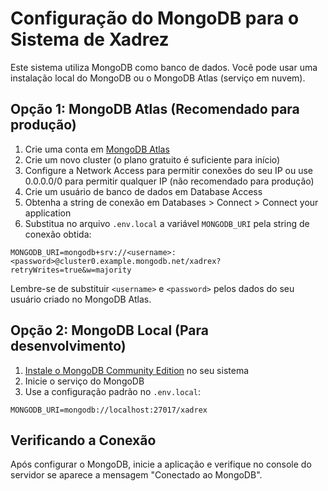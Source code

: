 # Configuração do MongoDB para o Sistema de Xadrez

Este sistema utiliza MongoDB como banco de dados. Você pode usar uma instalação local do MongoDB ou o MongoDB Atlas (serviço em nuvem).

## Opção 1: MongoDB Atlas (Recomendado para produção)

1. Crie uma conta em [MongoDB Atlas](https://www.mongodb.com/cloud/atlas/register)
2. Crie um novo cluster (o plano gratuito é suficiente para início)
3. Configure a Network Access para permitir conexões do seu IP ou use 0.0.0.0/0 para permitir qualquer IP (não recomendado para produção)
4. Crie um usuário de banco de dados em Database Access
5. Obtenha a string de conexão em Databases > Connect > Connect your application
6. Substitua no arquivo `.env.local` a variável `MONGODB_URI` pela string de conexão obtida:

```
MONGODB_URI=mongodb+srv://<username>:<password>@cluster0.example.mongodb.net/xadrex?retryWrites=true&w=majority
```

Lembre-se de substituir `<username>` e `<password>` pelos dados do seu usuário criado no MongoDB Atlas.

## Opção 2: MongoDB Local (Para desenvolvimento)

1. [Instale o MongoDB Community Edition](https://www.mongodb.com/docs/manual/administration/install-community/) no seu sistema
2. Inicie o serviço do MongoDB
3. Use a configuração padrão no `.env.local`:

```
MONGODB_URI=mongodb://localhost:27017/xadrex
```

## Verificando a Conexão

Após configurar o MongoDB, inicie a aplicação e verifique no console do servidor se aparece a mensagem "Conectado ao MongoDB". 